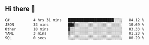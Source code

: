 ## Hi there 👋

<!--START_SECTION:waka-->

```txt
C#           4 hrs 31 mins   █████████████████████░░░░   84.12 %
JSON         34 mins         ██▓░░░░░░░░░░░░░░░░░░░░░░   10.69 %
Other        10 mins         ▓░░░░░░░░░░░░░░░░░░░░░░░░   03.33 %
YAML         3 mins          ▒░░░░░░░░░░░░░░░░░░░░░░░░   01.23 %
SQL          0 secs          ░░░░░░░░░░░░░░░░░░░░░░░░░   00.29 %
```

<!--END_SECTION:waka-->

<!--
**elpenor23/elpenor23** is a ✨ _special_ ✨ repository because its `README.md` (this file) appears on your GitHub profile.

Here are some ideas to get you started:

- 🔭 I’m currently working on ...
- 🌱 I’m currently learning ...
- 👯 I’m looking to collaborate on ...
- 🤔 I’m looking for help with ...
- 💬 Ask me about ...
- 📫 How to reach me: ...
- 😄 Pronouns: ...
- ⚡ Fun fact: ...
-->
